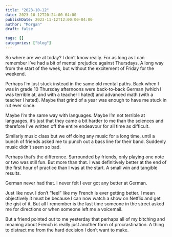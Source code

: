 ```yaml
---
title: "2023-10-12"
date: 2023-10-12T20:24:00-04:00
publishDate: 2023-11-12T12:00:00-04:00
author: "Morgan"
draft: false

tags: []
categories: ["blog"]
---
```


So where are we at today? I don’t know really. For as long as I can remember I’ve had a bit of mental prejudice against Thursdays. A long way from the start of the week, but without the excitement of Friday for the weekend.

Perhaps I’m just stuck instead in the same old mental paths. Back when I was in grade 10 Thursday afternoons were back-to-back German (which I was terrible at, and with a teacher I hated) and advanced math (with a teacher I hated). Maybe that grind of a year was enough to have me stuck in rut ever since.

Maybe I’m the same way with languages. Maybe I’m not terrible at languages, it’s just that they came a bit harder to me than the sciences and therefore I’ve written off the entire endeavour for all time as difficult.

Similarly music class but we off doing any music for a long time, until a bunch of friends asked me to punch out a bass line for their band. Suddenly music didn’t seem so bad.

Perhaps that’s the difference. Surrounded by friends, only playing one note or two was still fun. But more than that. I was definitively better at the end of the first hour of practice than I was at the start. A small win and tangible results.

German never had that. I never felt I ever got any better at German.

Just like now. I don’t “feel” like my French is ever getting better. I mean objectively it must be because I can now watch a show on Netflix and get the gist of it. But all I remember is the last time someone in the street asked me for directions or when someone left me a voicemail.

But a friend pointed out to me yesterday that perhaps all of my bitching and moaning about French is really just another form of procrastination. A thing to distract me from the hard decision I don’t want to make.
